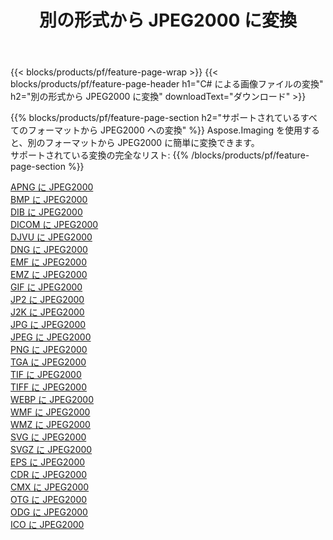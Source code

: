 ﻿---
title: 別の形式から JPEG2000 に変換 
weight: 3920
url: /ja/java/conversion/to/jpeg2000 
lang: ja
langdirlevel: 2
locales: zh-hans,ja,it,ru,de,es,fr,nl,id,lt,pl,pt,vi,tr,ko,zh-hant,ar,hi,th,sv,cs,uk,he
description: Aspose.Imaging を使用すると、別のフォーマットから JPEG2000 に簡単に変換できます
---

{{< blocks/products/pf/feature-page-wrap >}}
{{< blocks/products/pf/feature-page-header h1="C# による画像ファイルの変換" h2="別の形式から JPEG2000 に変換" downloadText="ダウンロード" >}}


{{% blocks/products/pf/feature-page-section  h2="サポートされているすべてのフォーマットから JPEG2000 への変換" %}}
Aspose.Imaging を使用すると、別のフォーマットから JPEG2000 に簡単に変換できます。
<br/>
サポートされている変換の完全なリスト:
{{% /blocks/products/pf/feature-page-section %}}
<div class="container-fluid productfamilypage bg-gray">
    <div class="convertypes bg-gray agp-content section">
        <div class="container">
		<div class="row other-converters">
		    <div class='col-md-2 other-converter remove-lp remove-rp'><a href="/imaging/ja/java/conversion/apng-to-jpeg2000" >APNG に JPEG2000</a></div>
<div class='col-md-2 other-converter remove-lp remove-rp'><a href="/imaging/ja/java/conversion/bmp-to-jpeg2000" >BMP に JPEG2000</a></div>
<div class='col-md-2 other-converter remove-lp remove-rp'><a href="/imaging/ja/java/conversion/dib-to-jpeg2000" >DIB に JPEG2000</a></div>
<div class='col-md-2 other-converter remove-lp remove-rp'><a href="/imaging/ja/java/conversion/dicom-to-jpeg2000" >DICOM に JPEG2000</a></div>
<div class='col-md-2 other-converter remove-lp remove-rp'><a href="/imaging/ja/java/conversion/djvu-to-jpeg2000" >DJVU に JPEG2000</a></div>
<div class='col-md-2 other-converter remove-lp remove-rp'><a href="/imaging/ja/java/conversion/dng-to-jpeg2000" >DNG に JPEG2000</a></div>
<div class='col-md-2 other-converter remove-lp remove-rp'><a href="/imaging/ja/java/conversion/emf-to-jpeg2000" >EMF に JPEG2000</a></div>
<div class='col-md-2 other-converter remove-lp remove-rp'><a href="/imaging/ja/java/conversion/emz-to-jpeg2000" >EMZ に JPEG2000</a></div>
<div class='col-md-2 other-converter remove-lp remove-rp'><a href="/imaging/ja/java/conversion/gif-to-jpeg2000" >GIF に JPEG2000</a></div>
<div class='col-md-2 other-converter remove-lp remove-rp'><a href="/imaging/ja/java/conversion/jp2-to-jpeg2000" >JP2 に JPEG2000</a></div>
<div class='col-md-2 other-converter remove-lp remove-rp'><a href="/imaging/ja/java/conversion/j2k-to-jpeg2000" >J2K に JPEG2000</a></div>
<div class='col-md-2 other-converter remove-lp remove-rp'><a href="/imaging/ja/java/conversion/jpg-to-jpeg2000" >JPG に JPEG2000</a></div>
<div class='col-md-2 other-converter remove-lp remove-rp'><a href="/imaging/ja/java/conversion/jpeg-to-jpeg2000" >JPEG に JPEG2000</a></div>
<div class='col-md-2 other-converter remove-lp remove-rp'><a href="/imaging/ja/java/conversion/png-to-jpeg2000" >PNG に JPEG2000</a></div>
<div class='col-md-2 other-converter remove-lp remove-rp'><a href="/imaging/ja/java/conversion/tga-to-jpeg2000" >TGA に JPEG2000</a></div>
<div class='col-md-2 other-converter remove-lp remove-rp'><a href="/imaging/ja/java/conversion/tif-to-jpeg2000" >TIF に JPEG2000</a></div>
<div class='col-md-2 other-converter remove-lp remove-rp'><a href="/imaging/ja/java/conversion/tiff-to-jpeg2000" >TIFF に JPEG2000</a></div>
<div class='col-md-2 other-converter remove-lp remove-rp'><a href="/imaging/ja/java/conversion/webp-to-jpeg2000" >WEBP に JPEG2000</a></div>
<div class='col-md-2 other-converter remove-lp remove-rp'><a href="/imaging/ja/java/conversion/wmf-to-jpeg2000" >WMF に JPEG2000</a></div>
<div class='col-md-2 other-converter remove-lp remove-rp'><a href="/imaging/ja/java/conversion/wmz-to-jpeg2000" >WMZ に JPEG2000</a></div>
<div class='col-md-2 other-converter remove-lp remove-rp'><a href="/imaging/ja/java/conversion/svg-to-jpeg2000" >SVG に JPEG2000</a></div>
<div class='col-md-2 other-converter remove-lp remove-rp'><a href="/imaging/ja/java/conversion/svgz-to-jpeg2000" >SVGZ に JPEG2000</a></div>
<div class='col-md-2 other-converter remove-lp remove-rp'><a href="/imaging/ja/java/conversion/eps-to-jpeg2000" >EPS に JPEG2000</a></div>
<div class='col-md-2 other-converter remove-lp remove-rp'><a href="/imaging/ja/java/conversion/cdr-to-jpeg2000" >CDR に JPEG2000</a></div>
<div class='col-md-2 other-converter remove-lp remove-rp'><a href="/imaging/ja/java/conversion/cmx-to-jpeg2000" >CMX に JPEG2000</a></div>
<div class='col-md-2 other-converter remove-lp remove-rp'><a href="/imaging/ja/java/conversion/otg-to-jpeg2000" >OTG に JPEG2000</a></div>
<div class='col-md-2 other-converter remove-lp remove-rp'><a href="/imaging/ja/java/conversion/odg-to-jpeg2000" >ODG に JPEG2000</a></div>
<div class='col-md-2 other-converter remove-lp remove-rp'><a href="/imaging/ja/java/conversion/ico-to-jpeg2000" >ICO に JPEG2000</a></div>
                </div>
        </div>
    </div>
</div>
<br/>

